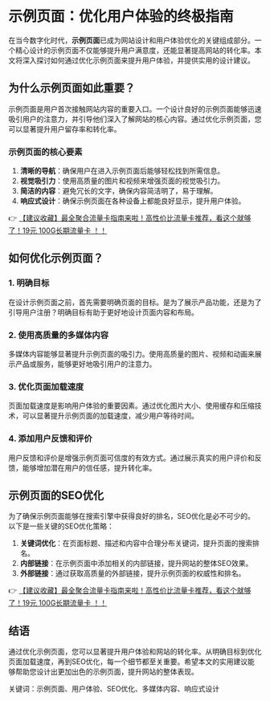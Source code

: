 # 示例页面：优化用户体验的终极指南

在当今数字化时代，**示例页面**已成为网站设计和用户体验优化的关键组成部分。一个精心设计的示例页面不仅能够提升用户满意度，还能显著提高网站的转化率。本文将深入探讨如何通过优化示例页面来提升用户体验，并提供实用的设计建议。

## 为什么示例页面如此重要？

示例页面是用户首次接触网站内容的重要入口。一个设计良好的示例页面能够迅速吸引用户的注意力，并引导他们深入了解网站的核心内容。通过优化示例页面，您可以显著提升用户留存率和转化率。

### 示例页面的核心要素

1. **清晰的导航**：确保用户在进入示例页面后能够轻松找到所需信息。
2. **视觉吸引力**：使用高质量的图片和视频来增强页面的视觉吸引力。
3. **简洁的内容**：避免冗长的文字，确保内容简洁明了，易于理解。
4. **响应式设计**：确保示例页面在各种设备上都能良好显示，提升用户体验。

👉 [【建议收藏】最全聚合流量卡指南来啦！高性价比流量卡推荐，看这个就够了！19元 100G长期流量卡 ！！](https://bit.ly/Liuliangka)

## 如何优化示例页面？

### 1. 明确目标

在设计示例页面之前，首先需要明确页面的目标。是为了展示产品功能，还是为了引导用户注册？明确目标有助于更好地设计页面内容和布局。

### 2. 使用高质量的多媒体内容

多媒体内容能够显著提升示例页面的吸引力。使用高质量的图片、视频和动画来展示产品或服务，能够更好地吸引用户的注意力。

### 3. 优化页面加载速度

页面加载速度是影响用户体验的重要因素。通过优化图片大小、使用缓存和压缩技术，可以显著提升示例页面的加载速度，减少用户等待时间。

### 4. 添加用户反馈和评价

用户反馈和评价是增强示例页面可信度的有效方式。通过展示真实的用户评价和反馈，能够增加潜在用户的信任感，提升转化率。

## 示例页面的SEO优化

为了确保示例页面能够在搜索引擎中获得良好的排名，SEO优化是必不可少的。以下是一些关键的SEO优化策略：

1. **关键词优化**：在页面标题、描述和内容中合理分布关键词，提升页面的搜索排名。
2. **内部链接**：在示例页面中添加相关的内部链接，提升网站的整体SEO效果。
3. **外部链接**：通过获取高质量的外部链接，提升示例页面的权威性和排名。

👉 [【建议收藏】最全聚合流量卡指南来啦！高性价比流量卡推荐，看这个就够了！19元 100G长期流量卡 ！！](https://bit.ly/Liuliangka)

## 结语

通过优化示例页面，您可以显著提升用户体验和网站的转化率。从明确目标到优化页面加载速度，再到SEO优化，每一个细节都至关重要。希望本文的实用建议能够帮助您设计出更加出色的示例页面，提升网站的整体表现。

关键词：示例页面、用户体验、SEO优化、多媒体内容、响应式设计